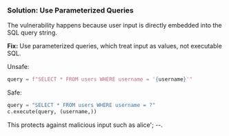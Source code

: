 ### Solution: Use Parameterized Queries

The vulnerability happens because user input is directly embedded into the SQL query string.

**Fix:**
Use parameterized queries, which treat input as values, not executable SQL.

Unsafe:
```python
query = f"SELECT * FROM users WHERE username = '{username}'"
```

Safe:
```python
query = "SELECT * FROM users WHERE username = ?"
c.execute(query, (username,))
```

This protects against malicious input such as alice'; --.
